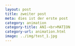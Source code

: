 ```yaml
---
layout: post
title: zweiter post
meta: dies ist der erste post
category: animation
category-title: ANI-<br>MATION
category-url: animation.html
image: ../img/test_1.jpg
---
```

